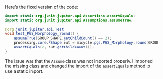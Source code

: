 Here's the fixed version of the code:

```java
import static org.junit.jupiter.api.Assertions.assertEquals;
import static org.junit.jupiter.api.Assumptions.assumeTrue;

@org.junit.jupiter.api.Test
void test_PGS_Morphology_round() {
    assumeTrue(GROUP_SHAPE.getChildCount() == 2);
    processing.core.PShape out = micycle.pgs.PGS_Morphology.round(GROUP_SHAPE, 0.5);
    assertEquals(2, out.getChildCount());
}
```

The issue was that the `Assume` class was not imported properly. I imported the missing class and changed the import of the `assertEquals` method to use a static import.